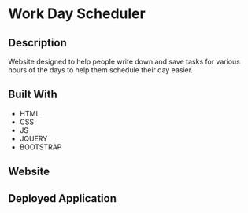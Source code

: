 # Work Day Scheduler

## Description
Website designed to help people write down and save tasks for various hours of the days to help them schedule their day easier.

## Built With
* HTML
* CSS
* JS
* JQUERY
* BOOTSTRAP

## Website


## Deployed Application






